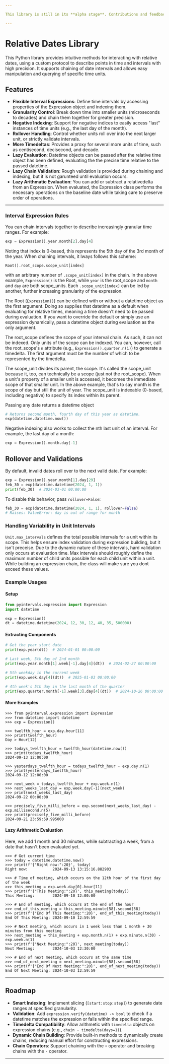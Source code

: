 ```yaml
---

This library is still in its **alpha stage**. Contributions and feedback are welcome.

---
```


# Relative Dates Library

This Python library provides intuitive methods for interacting with relative dates, using a custom protocol to describe points in time and intervals with high precision. It supports chaining of date intervals and allows easy manipulation and querying of specific time units.

## Features

- **Flexible Interval Expressions**: Define time intervals by accessing properties of the Expression object and indexing them.
- **Granularity Control**: Break down time into smaller units (microseconds to decades) and chain them together for greater precision.
- **Negative Indexing**: Support for negative indices to easily access "last" instances of time units (e.g., the last day of the month).
- **Rollover Handling**: Control whether units roll over into the next larger unit, or strictly validate intervals.
- **More Timedeltas**: Provides a proxy for several more units of time, such as centisecond, decisecond, and decade.
- **Lazy Evaluation**: Datetime objects can be passed after the relative time object has been defined, evaluating the the precise time relative to the passed datetime.
- **Lazy Chain Validation**: Rough validation is provided during chaining and indexing, but it is not garunteed until evaluation occurs.
- **Lazy Arithmatic Evaluation**: You can add or subtract a relativedelta from an Expression. When evaluated, the Expression class performs the necessary operations on the baseline date while taking care to preserve order of operations.

---

### Interval Expression Rules

You can chain intervals together to describe increasingly granular time ranges. For example:

```python
exp = Expression().year.month[2].day[4]
```

Noting that index is 0-based, this represents the 5th day of the 3rd month of the year. When chaining intervals, it lways follows this scheme:

   `Root().root_scope.scope_unit[index]`

with an arbitrary number of `.scope_unit[index]` in the chain. In the above example, `Expression()` is the Root, while `year` is the root_scope and `month` and `day` are both scope_units.
Each `.scope_unit[index]` can be led by another, further increasing granularity of the expression.

The Root (`Expression()`) can be defined with or without a datetime object as the first argument. Doing so supplies that datetime as a default when evaluating for relative times, meaning a time doesn't need to be passed during evaluation. If you want to override the default or simply use an expression dynamically, pass a datetime object during evaluation as the only argument.

The root_scope defines the scope of your interval chain. As such, it can not be indexed. Only units of the scope can be indexed. You can, however, call the root_scope's `n` attribute (e.g., `Expression().quarter.n(1)`) to generate a timedelta. The first argument must be the number of which to be represented by the timedelta.

The scope_unit divides its parent, the scope. It's called the scope_unit because it, too, can technically be a scope (just not the root_scope). When a unit's property of a smaller unit is accessed, it becomes the immediate scope of that smaller unit. In the above example, that's to say month is the scope of day but still the unit of year. The scope_unit is indexable (0-based, including negative) to specify its index within its parent.

Passing any date returns a datetime object
```python
# Returns second month, fourth day of this year as datetime.
exp(datetime.datetime.now())
```

Negative indexing also works to collect the nth last unit of an interval. For example, the last day of a month:
```python
exp = Expression().month.day[-1]
```

## Rollover and Validations

By default, invalid dates roll over to the next valid date. For example:

```python
exp = Expression().year.month[1].day[29]
feb_30 = exp(datetime.datetime(2024, 1, 1))
print(feb_30)  # 2024-03-01 00:00:00
```

To disable this behavior, pass `rollover=False`:

```python
feb_30 = exp(datetime.datetime(2024, 1, 1), rollover=False)
# Raises: ValueError: day is out of range for month
```

### Handling Variability in Unit Intervals

`Unit.max_intervals` defines the total possible intervals for a unit within its scope. This helps ensure index validation during expression building, but it isn't preceise. Due to the dynamic nature of these intervals, hard validation only occurs at evaluation time. Max intervals should roughly define the maximum number of child units possible for each child unit within a unit. While building an expression chain, the class will make sure you dont exceed these values.

### Example Usages

#### Setup

```python
from pyintervals.expression import Expression
import datetime

exp = Expression()
dt = datetime.datetime(2024, 12, 30, 12, 40, 35, 500000)
```

#### Extracting Components

```python
# Get the year start date
print(exp.year(dt))  # 2024-01-01 00:00:00

# Last week, 5th day of 2nd month
print(exp.year.month[1].week[-1].day[4](dt))  # 2024-02-27 00:00:00

# 5th weekday in the current week
print(exp.week.day[4](dt))  # 2025-01-03 00:00:00

# 4th week's 5th day in the last month of the quarter
print(exp.quarter.month[-1].week[3].day[4](dt))  # 2024-10-26 00:00:00
```

#### More Examples

```
>>> from pyinterval.expression import Expression
>>> from datetime import datetime
>>> exp = Expression()

>>> twelfth_hour = exp.day.hour[11]
>>> print(twelfth_hour)
Day > Hour[12]

>>> todays_twelfth_hour = twelfth_hour(datetime.now())
>>> print(todays_twelfth_hour)
2024-09-13 12:00:00

>>> yesterdays_twelfth_hour = todays_twelfth_hour - exp.day.n(1)
>>> print(yesterdays_twelfth_hour)
2024-09-12 12:00:00

>>> next_week = todays_twelfth_hour + exp.week.n(1)
>>> next_weeks_last_day = exp.week.day[-1](next_week)
>>> print(next_weeks_last_day)
2024-09-22 00:00:00

>>> precisely_five_milli_before = exp.second(next_weeks_last_day) - exp.millisecond.n(5)
>>> print(precisely_five_milli_before)
2024-09-21 23:59:59.995000
```

#### Lazy Arithmetic Evaluation
Here, we add 1 month and 30 minutes, while subtracting a week, from a date that hasn't been evaluated yet.
```
>>> # Get current time
>>> today = datetime.datetime.now()
>>> print(f'{"Right now:":20}', today)
Right now:           2024-09-13 13:15:16.882903

>>> # Time of meeting, which occurs on the 12th hour of the first day of the week
>>> this_meeting = exp.week.day[0].hour[11]
>>> print(f'{"This Meeting:":20}', this_meeting(today))
This Meeting:        2024-09-10 12:00:00

>>> # End of meeting, which occurs at the end of the hour
>>> end_of_this_meeting = this_meeting.minute[58].second[58]
>>> print(f'{"End Of This Meeting:":20}', end_of_this_meeting(today))
End Of This Meeting: 2024-09-10 12:59:59

>>> # Next meeting, which occurs in 1 week less than 1 month + 30 minutes from this meeting
>>> next_meeting = this_meeting + exp.month.n(1) + exp.minute.n(30) - exp.week.n(1)
>>> print(f'{"Next Meeting:":20}', next_meeting(today))
Next Meeting:        2024-10-03 12:30:00

>>> # End of next meeting, which occurs at the same time
>>> end_of_next_meeting = next_meeting.minute[58].second[58]
>>> print(f'{"End Of Next Meeting:":20}', end_of_next_meeting(today))
End Of Next Meeting: 2024-10-03 12:59:59
```

---

## Roadmap

- **Smart Indexing**: Implement slicing (`[start:stop:step]`) to generate date ranges at specified granularity.
- **Validation**: Add `expression.verify(datetime) -> bool` to check if a datetime matches the expression or falls within the specified range.
- **Timedelta Compatibility**: Allow arithmetic with `timedelta` objects on expression chains (e.g., `chain - timedelta(days=1)`).
- **Dynamic Chain Building**: Provide built-in methods to dynamically create chains, reducing manual effort for constructing expressions.
- **Chain Operators**: Support chaining with the `+` operator and breaking chains with the `-` operator.

---